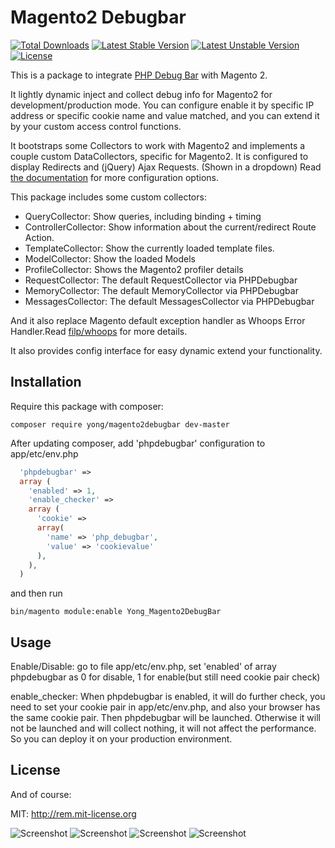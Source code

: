 <!--
Categories = ["Magento"]
Description = ""
Tags = ["Development", "Magento"]
date = "2016-10-23T21:47:31-08:00"
title = "Magento2 Debugbar"
-->

# Magento2 Debugbar

[![Total Downloads](https://poser.pugx.org/yong/magento2debugbar/d/total.svg)](https://packagist.org/packages/yong/magento2debugbar)
[![Latest Stable Version](https://poser.pugx.org/yong/magento2debugbar/v/stable.svg)](https://packagist.org/packages/yong/magento2debugbar)
[![Latest Unstable Version](https://poser.pugx.org/yong/magento2debugbar/v/unstable.svg)](https://packagist.org/packages/yong/magento2debugbar)
[![License](https://poser.pugx.org/yong/magento2debugbar/license.svg)](https://packagist.org/packages/yong/magento2debugbar)

This is a package to integrate [PHP Debug Bar](http://phpdebugbar.com/) with Magento 2.

It lightly dynamic inject and collect debug info for Magento2 for development/production mode. 
You can configure enable it by specific IP address or specific cookie name and value matched, and you can extend it by your custom access control functions.

It bootstraps some Collectors to work with Magento2 and implements a couple custom DataCollectors, specific for Magento2.
It is configured to display Redirects and (jQuery) Ajax Requests. (Shown in a dropdown)
Read [the documentation](http://phpdebugbar.com/docs/) for more configuration options.


This package includes some custom collectors:
 - QueryCollector: Show queries, including binding + timing
 - ControllerCollector: Show information about the current/redirect Route Action.
 - TemplateCollector: Show the currently loaded template files.
 - ModelCollector: Show the loaded Models
 - ProfileCollector: Shows the Magento2 profiler details
 - RequestCollector: The default RequestCollector via PHPDebugbar
 - MemoryCollector: The default MemoryCollector via PHPDebugbar
 - MessagesCollector: The default MessagesCollector via PHPDebugbar

And it also replace Magento default exception handler as Whoops Error Handler.Read [filp/whoops](https://github.com/filp/whoops) for more details.


It also provides config interface for easy dynamic extend your functionality.

## Installation

Require this package with composer:

```shell
composer require yong/magento2debugbar dev-master
```

After updating composer, add 'phpdebugbar' configuration to app/etc/env.php
```php
  'phpdebugbar' =>
  array (
    'enabled' => 1,
    'enable_checker' =>
    array (
      'cookie' =>
      array(
        'name' => 'php_debugbar',
        'value' => 'cookievalue'
      ),
    ),
  )
```

and then run 
```shell
bin/magento module:enable Yong_Magento2DebugBar
```

## Usage
Enable/Disable: go to file app/etc/env.php, set 'enabled' of array phpdebugbar as 0 for disable, 1 for enable(but still need cookie pair check)

enable_checker: When phpdebugbar is enabled, it will do further check, you need to set your cookie pair in app/etc/env.php, and also your browser has the same cookie pair. Then phpdebugbar will be launched. Otherwise it will not be launched and will collect nothing, it will not affect the performance. So you can deploy it on your production environment.

## License

And of course:

MIT: http://rem.mit-license.org


![Screenshot](https://s3-ap-southeast-2.amazonaws.com/input.yongcheng.tech/public/images/md1.png)
![Screenshot](https://s3-ap-southeast-2.amazonaws.com/input.yongcheng.tech/public/images/md2.png)
![Screenshot](https://s3-ap-southeast-2.amazonaws.com/input.yongcheng.tech/public/images/md3.png)
![Screenshot](https://s3-ap-southeast-2.amazonaws.com/input.yongcheng.tech/public/images/md4.png)

